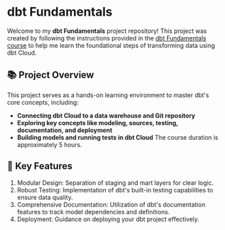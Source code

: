 # dbt Fundamentals
Welcome to my **dbt Fundamentals** project repository! This project was created by following the instructions provided in the [dbt Fundamentals course](https://learn.getdbt.com/courses/dbt-fundamentals) to help me learn the foundational steps of transforming data using dbt Cloud.

## 📚 Project Overview
This project serves as a hands-on learning environment to master dbt's core concepts, including:

- **Connecting dbt Cloud to a data warehouse and Git repository**
- **Exploring key concepts like modeling, sources, testing, documentation, and deployment**
- **Building models and running tests in dbt Cloud**
The course duration is approximately 5 hours.

## 🚀 Key Features
1. Modular Design: Separation of staging and mart layers for clear logic.
2. Robust Testing: Implementation of dbt's built-in testing capabilities to ensure data quality.
3. Comprehensive Documentation: Utilization of dbt's documentation features to track model dependencies and definitions.
4. Deployment: Guidance on deploying your dbt project effectively.
